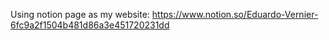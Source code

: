 Using notion page as my website:
https://www.notion.so/Eduardo-Vernier-6fc9a2f1504b481d86a3e451720231dd
